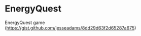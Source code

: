 EnergyQuest
===========

EnergyQuest game (https://gist.github.com/jesseadams/8dd29d63f2d65287a675)
